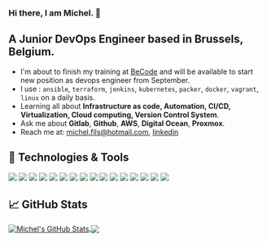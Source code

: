 ### Hi there, I am Michel. 👋

## A Junior DevOps Engineer based in Brussels, Belgium.

- I'm about to finish my training at [BeCode](https://becode.org/learn/devops-secops-sysadmin-training/) and will be available to start new position as devops engineer from September.
- I use : `ansible`, `terraform`, `jenkins`, `kubernetes`, `packer`, `docker`, `vagrant`, `linux` on a daily basis.
- Learning all about **Infrastructure as code, Automation, CI/CD, Virtualization, Cloud computing, Version Control System**.
- Ask me about **Gitlab**, **Github**, **AWS**, **Digital Ocean**, **Proxmox**.
- Reach me at: [michel.fils@hotmail.com](michel.fils@hotmail.com), [linkedin](https://www.linkedin.com/in/mdifils/)


## 🔧 Technologies & Tools
![](https://img.shields.io/badge/OS-Windows-success?style=flat&logo=windows&logoColor=white&color=success)
![](https://img.shields.io/badge/OS-Linus-success?style=flat&logo=ubuntu&logoColor=white&color=success)
![](https://img.shields.io/badge/Code-Python-success?style=flat&logo=python&logoColor=white&color=success)
![](https://img.shields.io/badge/Distribution-Anaconda-success?style=flat&logo=anaconda&logoColor=white&color=success)
![](https://img.shields.io/badge/IDE-Vscode-success?style=flat&logo=visualstudiocode&logoColor=white&color=success)
![](https://img.shields.io/badge/Tools-Airflow-success?style=plastic&logo=apacheairflow&logoColor=white&color=success)
![](https://img.shields.io/badge/Tools-Docker-success?style=flat&logo=docker&logoColor=white&color=success)
![](https://img.shields.io/badge/Tools-Pyspark-success?style=plastic&logo=apachespark&logoColor=white&color=success)
![](https://img.shields.io/badge/Tools-Flask-success?style=flat&logo=flask&logoColor=white&color=success)
![](https://img.shields.io/badge/Tools-Hadoop-success?style=flat&logo=apachehadoop&logoColor=white&color=success)
![](https://img.shields.io/badge/Tools-Kafka-success?style=flat&logo=apachekafka&logoColor=white&color=success)
![](https://img.shields.io/badge/Tools-Cassandra-success?style=flat&logo=apachecassandra&logoColor=white&color=success)
![](https://img.shields.io/badge/Tools-AWS-success?style=flat&logo=amazonaws&logoColor=white&color=success)
![](https://img.shields.io/badge/Tools-Terraform-success?style=flat&logo=terraform&logoColor=white&color=success)
![](https://img.shields.io/badge/Tools-Kubernetes-success?style=flat&logo=kubernetes&logoColor=white&color=success)
![](https://img.shields.io/badge/Tools-Jenkins-success?style=flat&logo=jenkins&logoColor=white&color=success)

## &#x1f4c8; GitHub Stats


<a href="https://github.com/mdifils/mdifils">
  <img align="center" src="https://github-readme-stats.vercel.app/api?username=mdifils&show_icons=true&line_height=27&count_private=true" alt="Michel's GitHub Stats" />
</a>
<a href="https://github.com/mdifils/mdifils">
  <img align="center" src="https://github-readme-stats.vercel.app/api/top-langs/?username=mdifils&hide=html,text&langs_count=3" />
</a>

<!-- links to social media icons -->

<!-- icons with padding -->

[1.1]: http://i.imgur.com/tXSoThF.png (twitter icon with padding)
[2.1]: http://i.imgur.com/0o48UoR.png (github icon with padding)

<!-- icons without padding -->

[1.2]: http://i.imgur.com/wWzX9uB.png (twitter icon without padding)
[2.2]: http://i.imgur.com/9I6NRUm.png (github icon without padding)
[3.2]: https://raw.githubusercontent.com/arlene14ko/arlene14ko/master/linkedin-3-16.png (LinkedIn icon without padding)


<!-- links to my social media accounts -->

[twitter]: https://twitter.com/mdifils
[linkedin]: https://www.linkedin.com/in/mdifils/

